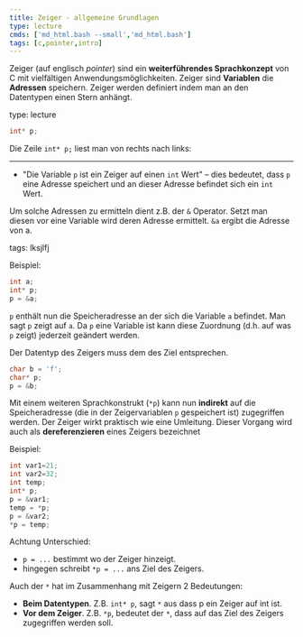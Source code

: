 ```yaml
---
title: Zeiger - allgemeine Grundlagen
type: lecture
cmds: ['md_html.bash --small','md_html.bash']
tags: [c,pointer,intro]
---
```


Zeiger (auf englisch *pointer*) sind ein **weiterführendes Sprachkonzept** von C mit vielfältigen Anwendungsmöglichkeiten. Zeiger sind **Variablen** die **Adressen** speichern. Zeiger werden definiert indem man an den Datentypen einen Stern anhängt.

type: lecture

```c++
int* p;
````

Die Zeile `int* p;` liest man von rechts nach links: 

---

- "Die Variable `p` ist ein Zeiger auf einen `int` Wert" – dies bedeutet, dass `p` eine Adresse speichert und an dieser Adresse befindet sich ein `int` Wert.

Um solche Adressen zu ermitteln dient z.B. der `&` Operator. Setzt man diesen vor eine Variable wird deren Adresse ermittelt. `&a` ergibt die Adresse von a.

tags: lksjlfj

Beispiel:

```c++
int a;
int* p;
p = &a;
```

`p` enthält nun die Speicheradresse an der sich die Variable `a` befindet. Man sagt `p` zeigt auf `a`. Da `p` eine Variable ist kann diese Zuordnung (d.h. auf was `p` zeigt) jederzeit geändert werden.

Der Datentyp des Zeigers muss dem des Ziel entsprechen.

```c++
char b = 'f';
char* p;
p = &b;
```

Mit einem weiteren Sprachkonstrukt (`*p`) kann nun **indirekt** auf die Speicheradresse (die in der Zeigervariablen `p` gespeichert ist) zugegriffen werden. Der Zeiger wirkt praktisch wie eine Umleitung. Dieser Vorgang wird auch als **dereferenzieren** eines Zeigers bezeichnet

Beispiel:

```C
int var1=21;
int var2=32;
int temp;
int* p;
p = &var1;
temp = *p;
p = &var2;
*p = temp;
```

Achtung Unterschied:

- `p = ...` bestimmt wo der Zeiger hinzeigt.
- hingegen schreibt `*p = ...` ans Ziel des Zeigers.

Auch der `*` hat im Zusammenhang mit Zeigern 2 Bedeutungen:

- **Beim Datentypen**. Z.B. `int* p`, sagt `*` aus dass p ein Zeiger auf int ist.
- **Vor dem Zeiger**. Z.B. `*p`, bedeutet der `*`, dass auf das Ziel des Zeigers zugegriffen werden soll.

